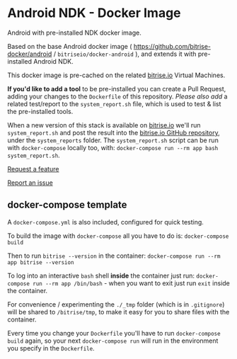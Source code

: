 # Android NDK - Docker Image

Android with pre-installed NDK docker image.

Based on the base Android docker image ( https://github.com/bitrise-docker/android / `bitriseio/docker-android` ),
and extends it with pre-installed Android NDK.

This docker image is pre-cached on the related [bitrise.io](https://www.bitrise.io)
Virtual Machines.

**If you'd like to add a tool** to be pre-installed you can create a
Pull Request, adding your changes to the `Dockerfile` of this repository.
*Please also add* a related test/report to the `system_report.sh` file,
which is used to test & list the pre-installed tools.

When a new version of this stack is available on [bitrise.io](https://www.bitrise.io)
we'll run `system_report.sh` and post the result into
the [bitrise.io GitHub repository](https://github.com/bitrise-io/bitrise.io), under the `system_reports` folder. The `system_report.sh` script can be run with `docker-compose` locally too,
with: `docker-compose run --rm app bash system_report.sh`.

[Request a feature](https://discuss.bitrise.io/c/feature-request)

[Report an issue](https://discuss.bitrise.io/c/issues/other-issues)

## docker-compose template

A `docker-compose.yml` is also included, configured for quick testing.

To build the image with `docker-compose` all you have to do is: `docker-compose build`

Then to run `bitrise --version` in the container: `docker-compose run --rm app bitrise --version`

To log into an interactive `bash` shell **inside** the container just run: `docker-compose run --rm app /bin/bash` - when you want to exit just run `exit` inside the container.

For convenience / experimenting the `./_tmp` folder (which is in `.gitignore`)
will be shared to `/bitrise/tmp`, to make it easy for you to share files
with the container.

Every time you change your `Dockerfile` you'll have to run `docker-compose build` again,
so your next `docker-compose run` will run in the environment you specify in
the `Dockerfile`.
